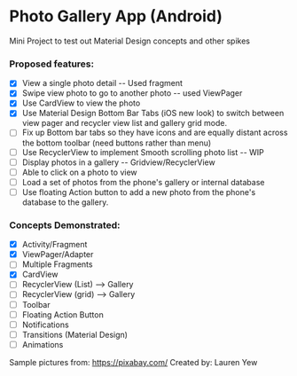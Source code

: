# **Photo Gallery App (Android)**
Mini Project to test out Material Design concepts and other spikes

### **Proposed features**:
- [x] View a single photo detail -- Used fragment
- [x] Swipe view photo to go to another photo -- used ViewPager
- [x] Use CardView to view the photo
- [x] Use Material Design Bottom Bar Tabs (iOS new look) to switch between view pager and recycler view list and gallery grid mode.
- [ ] Fix up Bottom bar tabs so they have icons and are equally distant across the bottom toolbar (need buttons rather than menu)
- [ ] Use RecyclerView to implement Smooth scrolling photo list -- WIP
- [ ] Display photos in a gallery -- Gridview/RecyclerView
- [ ] Able to click on a photo to view
- [ ] Load a set of photos from the phone's gallery or internal database
- [ ] Use floating Action button to add a new photo from the phone's database to the gallery.

### **Concepts Demonstrated**:
- [x] Activity/Fragment
- [x] ViewPager/Adapter
- [ ] Multiple Fragments
- [x] CardView
- [ ] RecyclerView (List) --> Gallery
- [ ] RecyclerView (grid) --> Gallery
- [ ] Toolbar
- [ ] Floating Action Button
- [ ] Notifications
- [ ] Transitions (Material Design)
- [ ] Animations

Sample pictures from: https://pixabay.com/
Created by: Lauren Yew

